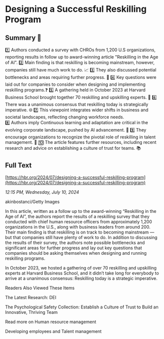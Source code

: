 # Designing a Successful Reskilling Program

## Summary 🤖

1️⃣ Authors conducted a survey with CHROs from 1,200 U.S organizations, reporting results in follow up to award-winning article "Reskilling in the Age of AI". 
2️⃣ Main finding is that reskilling is becoming mainstream, however, companies still have much work to do. 📈
3️⃣ They also discussed potential bottlenecks and areas requiring further progress. 🚧
4️⃣ Key questions were laid out for companies to consider when designing and implementing reskilling programs.❓
5️⃣ A gathering held in October 2023 at Harvard Business School brought together 70 reskilling and upskilling experts. 🏫
6️⃣ There was a unanimous consensus that reskilling today is strategically imperative. 🌐
7️⃣ This viewpoint integrates wider shifts in business and societal landscapes, reflecting changing workforce needs.  
8️⃣ Authors imply Continuous learning and adaptation are critical in the evolving corporate landscape, pushed by AI advancement. 🤖
9️⃣ They encourage organizations to recognize the pivotal role of reskilling in talent management. 💼
🔟 The article features further resources, including recent research and advice on establishing a culture of trust for teams. 📚

## Full Text

[https://hbr.org/2024/07/designing-a-successful-reskilling-program](https://hbr.org/2024/07/designing-a-successful-reskilling-program)

*12:15 PM, Wednesday, July 10, 2024*

akinbostanci/Getty Images

In this article, written as a follow up to the award-winning “Reskilling in the Age of AI”, the authors report the results of a reskilling survey that they conducted with chief human resource officers from approximately 1,200 organizations in the U.S., along with business leaders from around 200. Their main finding is that reskilling is on track to becoming mainstream — but that companies still have plenty of work to do. In addition to discussing the results of their survey, the authors note possible bottlenecks and significant areas for further progress and lay out key questions that companies should be asking themselves when designing and running reskilling programs.

In October 2023, we hosted a gathering of over 70 reskilling and upskilling experts at Harvard Business School, and it didn’t take long for everybody to arrive at a unanimous consensus: Reskilling today is a strategic imperative.

Readers Also Viewed These Items

The Latest Research: DEI

The Psychological Safety Collection: Establish a Culture of Trust to Build an Innovative, Thriving Team

Read more on Human resource management

Developing employees and Talent management

